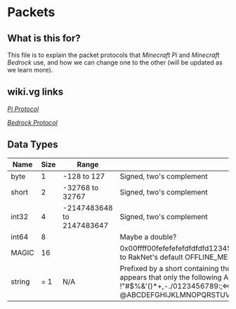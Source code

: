 # Packets

## What is this for?
This file is to explain the packet protocols that *Minecraft Pi* and *Minecraft Bedrock* use, and how we can change one to the other (will be updated as we learn more).

## wiki.vg links
[*Pi Protocol*](https://wiki.vg/Pocket_Minecraft_Protocol)

[*Bedrock Protocol*](https://wiki.vg/Bedrock_Protocol)

## Data Types
Name | Size | Range | Notes
---- | ---- | ----- | -----
byte | 1 | -128 to 127 | Signed, two's complement
short	| 2	| -32768 to 32767	| Signed, two's complement
int32	| 4	| -2147483648 to 2147483647	| Signed, two's complement
int64	| 8	|  | Maybe a double?
MAGIC	| 16 |  | 0x00ffff00fefefefefdfdfdfd12345678	always those hex bytes, corresponding to RakNet's default OFFLINE_MESSAGE_DATA_ID
string|	= 1	| N/A	| Prefixed by a short containing the length of the string in characters. It appears that only the following ASCII characters can be displayed: !"#$%&'()*+,-./0123456789:;<=>?@ABCDEFGHIJKLMNOPQRSTUVWXYZ[\\]^_`abcdefghijklmnopqrstuvwxyz{\|}~
